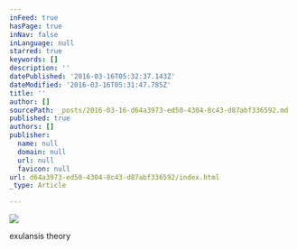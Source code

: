 ```yaml
---
inFeed: true
hasPage: true
inNav: false
inLanguage: null
starred: true
keywords: []
description: ''
datePublished: '2016-03-16T05:32:37.143Z'
dateModified: '2016-03-16T05:31:47.785Z'
title: ''
author: []
sourcePath: _posts/2016-03-16-d64a3973-ed50-4304-8c43-d87abf336592.md
published: true
authors: []
publisher:
  name: null
  domain: null
  url: null
  favicon: null
url: d64a3973-ed50-4304-8c43-d87abf336592/index.html
_type: Article

---
```

![](https://the-grid-user-content.s3-us-west-2.amazonaws.com/f0d16363-803c-42d1-8d48-539210b5c6d0.jpg)

exulansis theory